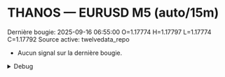 # THANOS — EURUSD M5 (auto/15m)
Dernière bougie: 2025-09-16 06:55:00  O=1.17774  H=1.17797  L=1.17774  C=1.17792
Source active: twelvedata_repo

- Aucun signal sur la dernière bougie.

<details><summary>Debug</summary>

- TD_API_KEY manquant.

</details>